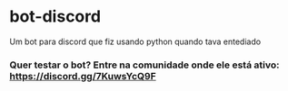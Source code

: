 # bot-discord
Um bot para discord que fiz usando python quando tava entediado

### Quer testar o bot? Entre na comunidade onde ele está ativo: https://discord.gg/7KuwsYcQ9F
